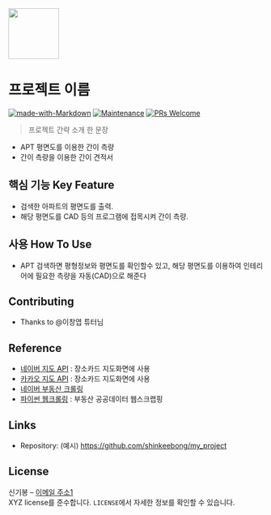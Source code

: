 <img src="https://user-images.githubusercontent.com/17819874/79853717-5db2f900-8403-11ea-99ba-ed0bb3cdb9ef.png" height="100"/>

# 프로젝트 이름  
[![made-with-Markdown](https://img.shields.io/badge/Made%20with-Markdown-1f425f.svg)](http://commonmark.org)
[![Maintenance](https://img.shields.io/badge/Maintained%3F-yes-green.svg)](https://github.com/ohahohah/readme-template/graphs/commit-activity) 
[![PRs Welcome](https://img.shields.io/badge/PRs-welcome-brightgreen.svg?style=flat-square)](http://makeapullrequest.com)
> 프로젝트 간략 소개 한 문장 
- APT 평면도를 이용한 간이 측량
- 간이 측량을 이용한 간이 견적서
## 핵심 기능  Key Feature
- 검색한 아파트의 평면도를 출력.
- 해당 평면도를 CAD 등의 프로그램에 접목시켜 간이 측량.
## 사용 How To Use
- APT 검색하면 평형정보와 평면도를 확인할수 있고, 해당 평면도를 이용하여 인테리어에 필요한 측량을 자동(CAD)으로 해준다
## Contributing
- Thanks to @이창엽 튜터님
## Reference
- [네이버 지도 API](https://www.ncloud.com/product/applicationService/maps) : 장소카드 지도화면에 사용
- [카카오 지도 API](https://apis.map.kakao.com/) : 장소카드 지도화면에 사용
- [네이버 부동산 크롤링](http://blog.naver.com/PostView.nhn?blogId=inasie&logNo=221353956889)
- [파이썬 웹크롤링](https://engkimbs.tistory.com/911) :  부동산 공공데이터 웹스크랩핑
## Links
- Repository: (예시) https://github.com/shinkeebong/my_project
  
 
## License
신기봉 – [이메일 주소1](mailto:shinkeebong@naver.com)  
XYZ license를 준수합니다. ``LICENSE``에서 자세한 정보를 확인할 수 있습니다.  
